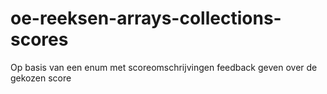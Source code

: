 # oe-reeksen-arrays-collections-scores
Op basis van een enum met scoreomschrijvingen feedback geven over de gekozen score
